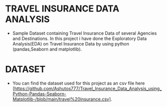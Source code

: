 # TRAVEL INSURANCE DATA ANALYSIS
* Sample Dataset containing Travel Insurance Data of several Agencies and Destinations. In this project i have done
    the Exploratory Data Analysis(EDA) on Travel Insurance Data by using python (pandas,Seaborn and matplotlib).
#  DATASET
* You can find the dataset used for this project as an csv file here [https://github.com/Ashutos777/Travel_Insurance_Data_Analysis_using_Python-Pandas-Seaborn-Matplotlib-/blob/main/travel%20insurance.csv].
